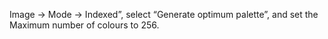 Image -> Mode -> Indexed”, select “Generate optimum palette”, and set the Maximum number of colours to 256.

